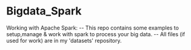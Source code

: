 # Bigdata_Spark
Working with Apache Spark:
-- This repo contains some examples to setup,manage & work with spark to process your big data.
-- All files (if used for work) are in my 'datasets' repository.
